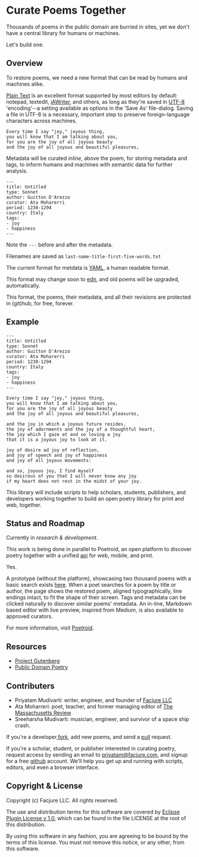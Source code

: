 # Curate Poems Together

Thousands of poems in the public domain are burried in sites, yet we don't have a central library for humans or machines.

Let's build one.

## Overview

To restore poems, we need a new format that can be read by humans and machines alike.

[Plain Text](http://en.wikipedia.org/wiki/Plain_text) is an excellent format supported by most editors by default: notepad, textedit, [iAWriter](http://www.iawriter.com/mac/), and others, as long as they're saved in [UTF-8](http://en.wikipedia.org/wiki/UTF-8) 'encoding'--a setting available as options in the 'Save As' file-dialog. Saving a file in UTF-8 is a necessary, important step to preserve foreign-language characters across machines.


```
Every time I say "joy," joyous thing,
you will know that I am talking about you,
for you are the joy of all joyous beauty
and the joy of all joyous and beautiful pleasures,
```

Metadata will be curated *inline*, above the poem, for storing metadata and tags, to inform humans and machines with semantic data for further analysis.

```
---
title: Untitled
type: Sonnet
author: Guitton D'Arezzo
curator: Ata Moharerri
period: 1230-1294
country: Italy
tags:
- joy
- happiness
---
```

Note the `---` before and after the metadata.

Filenames are saved as `last-name-title-first-five-words.txt`

The current format for metdata is [YAML](http://en.wikipedia.org/wiki/YAML), a human readable format.

This format may change soon to [edn](https://github.com/edn-format/edn), and old poems will be upgraded, automatically.

This format, the poems, their metadata, and all their revisions are protected in (git)hub, for free, forever.

## Example

```
---
title: Untitled
type: Sonnet
author: Guitton D'Arezzo
curator: Ata Moharerri
period: 1230-1294
country: Italy
tags:
- joy
- happiness
---

Every time I say "joy," joyous thing,
you will know that I am talking about you,
for you are the joy of all joyous beauty
and the joy of all joyous and beautiful pleasures,

and the joy in which a joyous future resides,
the joy of adornments and the joy of a thoughtful heart,
the joy which I gaze at and so loving a joy
that it is a joyous joy to look at it.

joy of desire ad joy of reflection,
and joy of speech and joy of happiness
and joy of all joyous movements:

and so, joyous joy, I find myself
so desirous of you that I will never know any joy
if my heart does not rest in the midst of your joy.

```

This library will include scripts to help scholars, students, publishers, and developers working together to build an open poetry library for print and web, together.

## Status and Roadmap

Currently in *research & development*. 

This work is being done in parallel to Poetroid, an open platform to discover poetry together with a unified [api](http://en.wikipedia.org/wiki/Application_programming_interface) for web, mobile, and print.

Yes.

A prototype (without the platform), showcasing two thousand poems with a basic search exists [here](www.poetroid.com). When a poet searches for a poem by title or author, the page shows the restored poem, aligned typographically, line endings intact, to fit the shape of their screen. Tags and metadata can be clicked naturally to discover similar poems' metadata. An in-line, Markdown based editor with live preview, inspired from Medium, is also available to approved curators.

For more information, visit [Poetroid](http://poetroid.com/#/page/about.md).

## Resources

- [Project Gutenberg](http://www.gutenberg.org)
- [Public Domain Poetry](http://www.public-domain-poetry.com)

## Contributers

- Priyatam Mudivarti: writer, engineer, and founder of [Facjure LLC](http://www.facjure.com)
- Ata Moharreri: poet, teacher, and former managing editor of [The Massachusetts Review](http://www.massreview.org/editors)
- Sreeharsha Mudivarti: musician, engineer, and survivor of a space ship crash.

If you're a developer,[fork](https://help.github.com/articles/fork-a-repo), add new poems, and send a [pull](https://help.github.com/articles/using-pull-requests) request.

If you're a scholar, student, or publisher interested in curating poetry, request access by sending an email to priyatam@facjure.com, and signup for a free [github](https://github.com/) account. We'll help you get up and running with scripts, editors, and even a browser interface.

## Copyright & License

Copyright (c) Facjure LLC. All rights reserved.

The use and distribution terms for this software are covered by [Eclipse Plugin License v 1.0]((http://opensource.org/licenses/eclipse-1.0.php)), which can be found in the file LICENSE at the root of this distribution.

By using this software in any fashion, you are agreeing to be bound by the terms of this license. You must not remove this notice, or any other, from this software.
